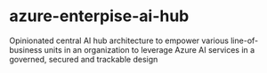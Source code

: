 # azure-enterpise-ai-hub
Opinionated central AI hub architecture to empower various line-of-business units in an organization to leverage Azure AI services in a governed, secured and trackable design
